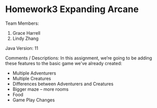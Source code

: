 # Homework3 Expanding Arcane

Team Members:

1. Grace Harrell
2. Lindy Zhang 

Java Version: 11

Comments / Descriptions: In this assignment, we’re going to be adding these features to the basic game we've already created:  
- Multiple Adventurers
- Multiple Creatures
- Differences between Adventurers and Creatures
- Bigger maze – more rooms
- Food 
- Game Play Changes
